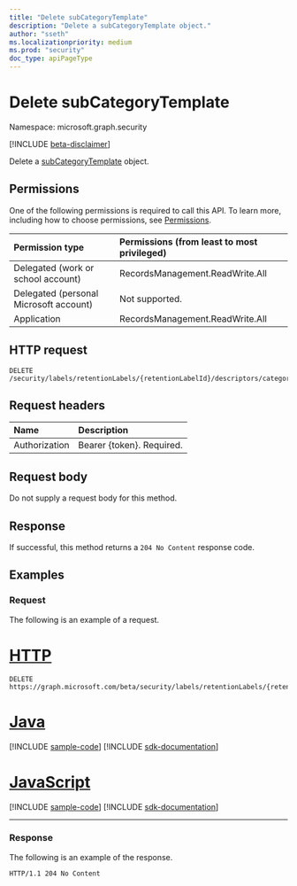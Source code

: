```yaml
---
title: "Delete subCategoryTemplate"
description: "Delete a subCategoryTemplate object."
author: "sseth"
ms.localizationpriority: medium
ms.prod: "security"
doc_type: apiPageType
---
```


# Delete subCategoryTemplate
Namespace: microsoft.graph.security

[!INCLUDE [beta-disclaimer](../../includes/beta-disclaimer.md)]

Delete a [subCategoryTemplate](../resources/security-subcategorytemplate.md) object.

## Permissions
One of the following permissions is required to call this API. To learn more, including how to choose permissions, see [Permissions](/graph/permissions-reference).

|Permission type|Permissions (from least to most privileged)|
|:---|:---|
|Delegated (work or school account)|RecordsManagement.ReadWrite.All|
|Delegated (personal Microsoft account)|Not supported.|
|Application|RecordsManagement.ReadWrite.All|

## HTTP request

<!-- {
  "blockType": "ignored"
}
-->
``` http
DELETE /security/labels/retentionLabels/{retentionLabelId}/descriptors/categoryTemplate/subCategories/{subCategoryTemplateId}/$ref
```

## Request headers
|Name|Description|
|:---|:---|
|Authorization|Bearer {token}. Required.|

## Request body
Do not supply a request body for this method.

## Response

If successful, this method returns a `204 No Content` response code.

## Examples

### Request
The following is an example of a request.
# [HTTP](#tab/http)
<!-- {
  "blockType": "request",
  "name": "delete_subcategorytemplate"
}
-->
``` http
DELETE https://graph.microsoft.com/beta/security/labels/retentionLabels/{retentionLabelId}/descriptors/categoryTemplate/subCategories/{subCategoryTemplateId}
```

# [Java](#tab/java)
[!INCLUDE [sample-code](../includes/snippets/java/delete-subcategorytemplate-java-snippets.md)]
[!INCLUDE [sdk-documentation](../includes/snippets/snippets-sdk-documentation-link.md)]

# [JavaScript](#tab/javascript)
[!INCLUDE [sample-code](../includes/snippets/javascript/delete-subcategorytemplate-javascript-snippets.md)]
[!INCLUDE [sdk-documentation](../includes/snippets/snippets-sdk-documentation-link.md)]

---

### Response
The following is an example of the response.
>
<!-- {
  "blockType": "response",
  "truncated": true
}
-->
``` http
HTTP/1.1 204 No Content
```

